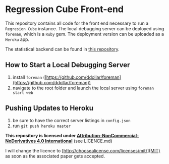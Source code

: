 # Regression Cube Front-end

This repository contains all code for the front end necessary to run a `Regresion Cube` instance. The local debugging server can be deployed using `foreman`, which is a `Ruby` gem. The deployment version can be uploaded as a `Heroku` app.

The statistical backend can be found in [this repository](https://github.com/paulklemm/regression-cube-r-package).

## How to Start a Local Debugging Server

1. install `foreman` ([https://github.com/ddollar/foreman](https://github.com/ddollar/foreman))
2. navigate to the root folder and launch the local server using `foreman start web`

## Pushing Updates to Heroku

1. be sure to have the correct server listings in `config.json`
2. run `git push heroku master`


**This repository is licensed under [Attribution-NonCommercial-NoDerivatives 4.0 International](https://creativecommons.org/licenses/by-nc-nd/4.0/)** (see LICENCE.md)

I will change the licence to [http://choosealicense.com/licenses/mit/](MIT) as soon as the associated paper gets accepted.
